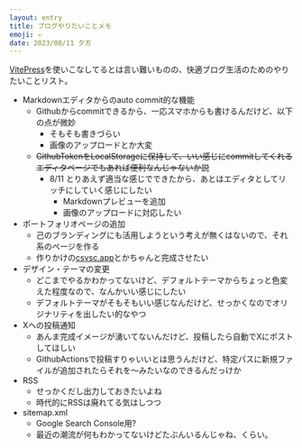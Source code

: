 ```yaml
---
layout: entry
title: ブログやりたいことメモ
emoji: ✍️
date: 2023/08/11 夕方
---
```


[VitePress](https://vitepress.dev/)を使いこなしてるとは言い難いものの、快適ブログ生活のためのやりたいことリスト。

- Markdownエディタからのauto commit的な機能
  - Githubからcommitできるから、一応スマホからも書けるんだけど、以下の点が微妙
    - そもそも書きづらい
    - 画像のアップロードとか大変
  - ~~GithubTokenをLocalStorageに保持して、いい感じにcommitしてくれるエディタページでもあれば便利なんじゃないか説~~
    - 8/11 とりあえず適当な感じでできたから、あとはエディタとしてリッチにしていく感じにしたい
        - Markdownプレビューを追加
        - 画像のアップロードに対応したい
- ポートフォリオページの追加
  - 己のブランディングにも活用しようという考えが無くはないので、それ系のページを作る
  - 作りかけの[csvsc.app](https://csvsc.app/)とかちゃんと完成させたい
- デザイン・テーマの変更
  - どこまでやるかわかってないけど、デフォルトテーマからちょっと色変えた程度なので、なんかいい感じにしたい
  - デフォルトテーマがそもそもいい感じなんだけど、せっかくなのでオリジナリティを出したい的なやつ
- Xへの投稿通知
  - あんま完成イメージが湧いてないんだけど、投稿したら自動でXにポストしてほしい
  - GithubActionsで投稿すりゃいいとは思うんだけど、特定パスに新規ファイルが追加されたらそれを〜みたいなのできるんだっけか
- RSS
  - せっかくだし出力しておきたいよね
  - 時代的にRSSは廃れてる気はしつつ
- sitemap.xml
  - Google Search Console用?
  - 最近の潮流が何もわかってないけどたぶんいるんじゃね、くらい。

